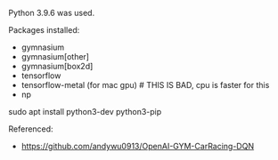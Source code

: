 Python 3.9.6 was used.

Packages installed:
- gymnasium
- gymnasium[other]
- gymnasium[box2d]
- tensorflow
- tensorflow-metal (for mac gpu) # THIS IS BAD, cpu is faster for this
- np

sudo apt install python3-dev python3-pip

Referenced:
- https://github.com/andywu0913/OpenAI-GYM-CarRacing-DQN